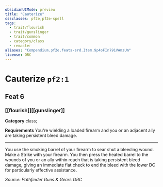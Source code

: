 ```yaml
---
obsidianUIMode: preview
title: "Cauterize"
cssclasses: pf2e,pf2e-spell
tags:
  - trait/flourish
  - trait/gunslinger
  - trait/common
  - category/class
  - remaster
aliases: "Compendium.pf2e.feats-srd.Item.9p4oFIn791VAmzUn"
license: ORC
---
```

# Cauterize `pf2:1`
## Feat 6
### [[flourish]][[gunslinger]]

**Category** class; 




**Requirements** You're wielding a loaded firearm and you or an adjacent ally are taking persistent bleed damage.

* * *

You use the smoking barrel of your firearm to sear shut a bleeding wound. Make a Strike with your firearm. You then press the heated barrel to the wounds of you or an ally within reach that is taking persistent bleed damage, giving an immediate flat check to end the bleed with the lower DC for particularly effective assistance.

*Source: Pathfinder Guns & Gears*
*ORC*